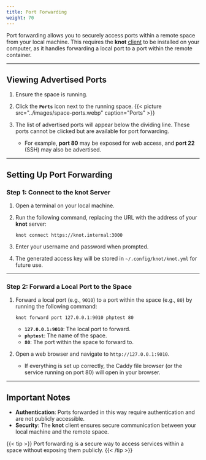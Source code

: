 ```yaml
---
title: Port Forwarding
weight: 70
---
```


Port forwarding allows you to securely access ports within a remote space from your local machine. This requires the **knot** [client](/docs/quick-start/client/) to be installed on your computer, as it handles forwarding a local port to a port within the remote container.

---

## Viewing Advertised Ports

1. Ensure the space is running.
2. Click the **`Ports`** icon next to the running space.
   {{< picture src="../images/space-ports.webp" caption="Ports" >}}

3. The list of advertised ports will appear below the dividing line. These ports cannot be clicked but are available for port forwarding.
   - For example, **port 80** may be exposed for web access, and **port 22** (SSH) may also be advertised.

---

## Setting Up Port Forwarding

### Step 1: Connect to the **knot** Server

1. Open a terminal on your local machine.
2. Run the following command, replacing the URL with the address of your **knot** server:

   ```shell
   knot connect https://knot.internal:3000
   ```

3. Enter your username and password when prompted.
4. The generated access key will be stored in `~/.config/knot/knot.yml` for future use.

---

### Step 2: Forward a Local Port to the Space

1. Forward a local port (e.g., `9010`) to a port within the space (e.g., `80`) by running the following command:

   ```shell
   knot forward port 127.0.0.1:9010 phptest 80
   ```

   - **`127.0.0.1:9010`**: The local port to forward.
   - **`phptest`**: The name of the space.
   - **`80`**: The port within the space to forward to.

2. Open a web browser and navigate to `http://127.0.0.1:9010`.
   - If everything is set up correctly, the Caddy file browser (or the service running on port 80) will open in your browser.

---

## Important Notes

- **Authentication**: Ports forwarded in this way require authentication and are not publicly accessible.
- **Security**: The **knot** client ensures secure communication between your local machine and the remote space.

{{< tip >}}
Port forwarding is a secure way to access services within a space without exposing them publicly.
{{< /tip >}}
